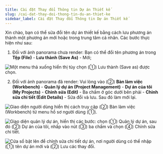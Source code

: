 ```yaml
---
title: Cài đặt Thay đổi Thông tin Dự án Thiết kế
slug: /cai-dat-thay-doi-thong-tin-du-an-thiet-ke
sidebar_label: Cài đặt Thay đổi Thông tin Dự án Thiết kế
---
```


Xin chào, bạn có thể sửa đổi tên dự án thiết kế bằng cách lưu phương án thành một phương án mới hoặc trong trung tâm cá nhân. Các bước thực hiện như sau:

1. Đối với ảnh panorama chưa render: Bạn có thể đổi tên phương án trong **Tệp (File)** - **Lưu thành (Save As)** - Mới;

![Một menu thả xuống hiển thị tùy chọn (①) Lưu thành (Save as) được chọn.](https://storage.googleapis.com/jegavn_kb/images/869724a1-18e0-4d79-8d15-77e28633d905.png)

2. Đối với ảnh panorama đã render: Vui lòng vào (②) **Bàn làm việc (Workbench)** - **Quản lý dự án (Project Management)** - **Dự án của tôi (My Projects)** - **Chỉnh sửa (Edit)** - Ba chấm ở góc dưới bên phải - **Chỉnh sửa chi tiết (Edit Details)** - Sửa đổi và lưu. Sau đó làm mới lại.

![Giao diện người dùng hiển thị cách truy cập (②) Bàn làm việc (Workbench) từ menu hồ sơ người dùng (①).](https://storage.googleapis.com/jegavn_kb/images/bc626897-8902-4259-a6ff-bf81c45eeae8.png)

![Giao diện quản lý dự án, hiển thị các bước: chọn (①) Quản lý dự án, sau đó (②) Dự án của tôi, nhấp vào nút (③) ba chấm và chọn (④) Chỉnh sửa chi tiết.](https://storage.googleapis.com/jegavn_kb/images/35972b10-c698-4970-a581-17a8f69fae08.png)

![Cửa sổ bật lên để chỉnh sửa chi tiết dự án, nơi người dùng có thể nhập (①) tên dự án mới và (②) Lưu các thay đổi.](https://storage.googleapis.com/jegavn_kb/images/577bc6aa-9ea4-4549-8cd5-91bed49fd488.png)